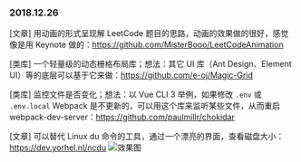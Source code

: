 ### 2018.12.26

[文章] 用动画的形式呈现解 LeetCode 题目的思路，动画的效果做的很好，感觉像是用 Keynote 做的：<https://github.com/MisterBooo/LeetCodeAnimation>

[类库] 一个轻量级的动态栅格布局库；想法：其它 UI 库（Ant Design、Element UI）等的底层可以基于它来做：<https://github.com/e-oj/Magic-Grid>

[类库] 监控文件是否变化；想法：以 Vue CLI 3 举例，如果修改 `.env` 或 `.env.local` Webpack 是不更新的，可以用这个库来监听某些文件，从而重启 webpack-dev-server：<https://github.com/paulmillr/chokidar>

[文章] 可以替代 Linux du 命令的工具，通过一个漂亮的界面，查看磁盘大小：<https://dev.yorhel.nl/ncdu>
![效果图](https://wx4.sinaimg.cn/large/62bfa70bly1fyjxwt1i8wj20u00v9gpo.jpg)


